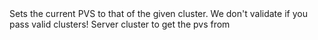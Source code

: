 <function name="GetPVSForCluster" parent="pvs" type="libraryfunc">
	<description>
		Sets the current PVS to that of the given cluster.
		<note>
			We don't validate if you pass valid clusters!
		</note>
	</description>
	<realm>Server</realm>
	<args>
		<arg name="cluster" type="number">cluster to get the pvs from</arg>
	</args>
</function>